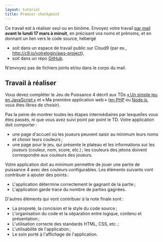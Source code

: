 ```yaml
---
layout: tutorial
title: Premier checkpoint
---
```


Ce travail est à réaliser seul ou en binôme. Envoyez votre travail
[par mail](http://defeo.lu/) **avant le lundi 17 mars à minuit**, en
précisant vos noms et prénoms, et en donnant un lien vers le code
source, hébergé

- soit dans un espace de travail public sur Cloud9 (par ex.,
  <http://c9.io/votrelogin/aws-project>),
- soit dans un répo [GitHub](http://github.com).

N'envoyez pas de fichiers joints et/ou dans le corps du mail.

## Travail à réaliser

Vous devez compléter le Jeu de Puissance 4 décrit aux TDs
[« Un simple jeu en JavaScript »](tutorials/tutorial2) et « Ma
première application web » ([en PHP](tutorials/tutorial3-silex) ou
[Node.js](tutorials/tutorial3-node), vous êtes libres de choisir).

Pas la peine de montrer toutes les étapes intermédiaires par
lesquelles vous êtes passés, ni que vous avez suivi point par point le
TD. Votre application doit comporter :

- une page d'accueil où les joueurs peuvent saisir au minimum leurs
  noms et choisir leurs couleurs ;
- une page pour le jeu, qui présente le plateau et les informations
  sur les joueurs (couleur, nom, score, etc.) ; les couleurs des
  jetons doivent correspondre aux couleurs des joueurs.

Votre application doit au minimum permettre de jouer une partie de
puissance 4 avec des couleurs configurables. Les éléments suivants
vont contribuer à ajouter des points :

- L'application détermine correctement le gagnant de la partie ;
- L'application garde trace du nombre de parties gagnées.

D'autres éléments qui vont contribuer à la note finale sont :

- La propreté, la concision et le style du code source ;
- L'organisation du code et la séparation entre logique, contenu et
  présentation ;
- L'utilisation correcte des standards HTML, CSS, etc. ;
- L'utilisabilité de l'application ;
- Le soin porté à l'affichage de l'application.
